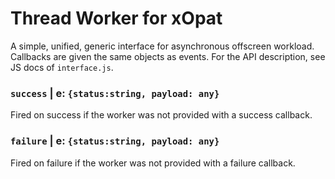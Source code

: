 # Thread Worker for xOpat

A simple, unified, generic interface for asynchronous offscreen workload. Callbacks are given the same
objects as events. For the API description, see JS docs of ``interface.js``.

### `success` | e: `{status:string, payload: any}`
Fired on success if the worker was not provided with a success callback.

### `failure` | e: `{status:string, payload: any}`
Fired on failure if the worker was not provided with a failure callback.




